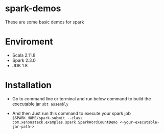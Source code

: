 # spark-demos
These are some basic demos for spark 

# Enviroment
- Scala 2.11.8
- Spark 2.3.0
- JDK 1.8

# Installation
- Go to command line or terminal and run below command to build the executable jar
`sbt assembly`

- And then Just run this command to execute your spark job
`$SPARK_HOME/spark-submit --class com.xenonstack.examples.spark.SparkWordCountDemo <-your-executable-jar-path->`
